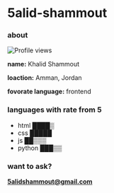 # 5alid-shammout

### about

![Profile views](https://gpvc.arturio.dev/5alid-shammout)

**name:** Khalid Shammout

**loaction:** Amman, Jordan

**fovorate language:** frontend 

### languages with rate from 5
* html    ████▒
* css     █████
* js      ██▒▒▒
* python  ███▒▒

### want to ask?
**5alidshammout@gmail.com**
